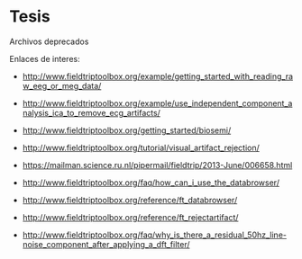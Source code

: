 # Tesis

Archivos deprecados

Enlaces de interes:

* http://www.fieldtriptoolbox.org/example/getting_started_with_reading_raw_eeg_or_meg_data/

* http://www.fieldtriptoolbox.org/example/use_independent_component_analysis_ica_to_remove_ecg_artifacts/

* http://www.fieldtriptoolbox.org/getting_started/biosemi/

* http://www.fieldtriptoolbox.org/tutorial/visual_artifact_rejection/

* https://mailman.science.ru.nl/pipermail/fieldtrip/2013-June/006658.html

* http://www.fieldtriptoolbox.org/faq/how_can_i_use_the_databrowser/

* http://www.fieldtriptoolbox.org/reference/ft_databrowser/

* http://www.fieldtriptoolbox.org/reference/ft_rejectartifact/

* http://www.fieldtriptoolbox.org/faq/why_is_there_a_residual_50hz_line-noise_component_after_applying_a_dft_filter/
